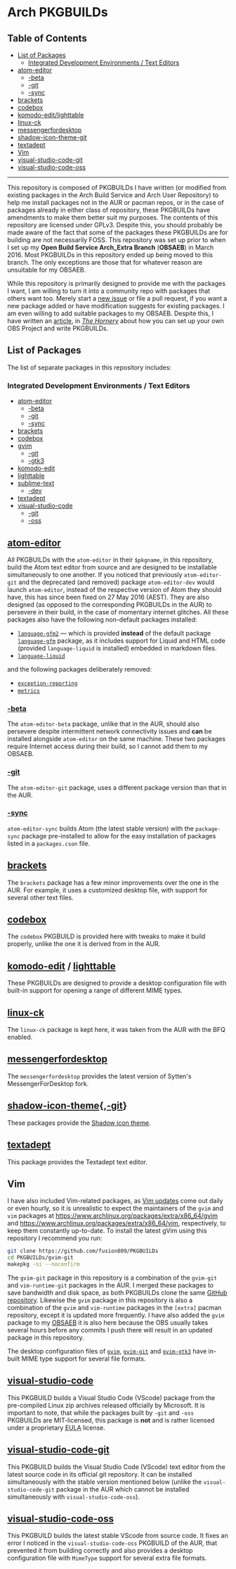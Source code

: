 # Arch PKGBUILDs

## Table of Contents

  * [List of Packages](#list-of-packages)
    * [Integrated Development Environments / Text Editors](#integrated-development-environments--text-editors)
  * [atom-editor](#atom-editor)
    * [-beta](#-beta)
    * [-git](#-git)
    * [-sync](#-sync)
  * [brackets](#brackets)
  * [codebox](#codebox)
  * [komodo-edit/lighttable](#komodo-edit--lighttable)
  * [linux-ck](#linux-ck)
  * [messengerfordesktop](#messengerfordesktop)
  * [shadow-icon-theme-git](#shadow-icon-theme-git)
  * [textadept](#textadept)
  * [Vim](#vim)
  * [visual-studio-code-git](#visual-studio-code-git)
  * [visual-studio-code-oss](#visual-studio-code-oss)


--------------------

This repository is composed of PKGBUILDs I have written (or modified from existing packages in the Arch Build Service and Arch User Repository) to help me install packages not in the AUR or pacman repos, or in the case of packages already in either class of repository, these PKGBUILDs have amendments to make them better suit my purposes. The contents of this repository are licensed under GPLv3. Despite this, you should probably be made aware of the fact that some of the packages these PKGBUILDs are for building are not necessarily FOSS. This repository was set up prior to when I set up my **Open Build Service Arch_Extra Branch** (**OBSAEB**) in March 2016. Most PKGBUILDs in this repository ended up being moved to this branch. The only exceptions are those that for whatever reason are unsuitable for my OBSAEB.

While this repository is primarily designed to provide me with the packages I want, I am willing to turn it into a community repo with packages that others want too. Merely start a [new issue](https://github.com/fusion809/PKGBUILDs/issues/new) or file a pull request, if you want a new package added or have modification suggests for existing packages. I am even willing to add suitable packages to my OBSAEB. Despite this, I have written an [article](https://fusion809.github.io/package-development), in [*The Hornery*](https://fusion809.github.io) about how you can set up your own OBS Project and write PKGBUILDs.

## List of Packages
The list of separate packages in this repository includes:

### Integrated Development Environments / Text Editors
* [atom-editor](/atom-editor/)
  * [-beta](/atom-editor-beta/)
  * [-git](/atom-editor-git/)
  * [-sync](/atom-editor-sync/)
* [brackets](/brackets/)
* [codebox](/codebox/)
* [gvim](/gvim/)
  * [-git](/gvim-git/)
  * [-gtk3](/gvim-gtk3/)
* [komodo-edit](/komodo-edit/)
* [lighttable](/lighttable/)
* [sublime-text](/sublime-text/)
  * [-dev](/sublime-text-dev/)
* [textadept](/textadept/)
* [visual-studio-code](/visual-studio-code/)
  * [-git](/visual-studio-code-git/)
  * [-oss](/visual-studio-code-oss/)

## [atom-editor](/atom-editor/)
All PKGBUILDs with the `atom-editor` in their `$pkgname`, in this repository, build the Atom text editor from source and are designed to be installable simultaneously to one another. If you noticed that previously `atom-editor-git` and the deprecated (and removed) package `atom-editor-dev` would launch `atom-editor`, instead of the respective version of Atom they should have, this has since been fixed on 27 May 2016 (AEST). They are also designed (as opposed to the corresponding PKGBUILDs in the AUR) to persevere in their build, in the case of momentary internet glitches. All these packages also have the following non-default packages installed:

* [`language-gfm2`](https://github.com/fusion809/language-gfm) &mdash; which is provided **instead** of the default package [`language-gfm`](https://github.com/atom/language-gfm) package, as it includes support for Liquid and HTML code (provided `language-liquid` is installed) embedded in markdown files.
* [`language-liquid`](https://github.com/puranjayjain/language-liquid)

and the following packages deliberately removed:

* [`exception-reporting`](https://github.com/atom/exception-reporting)
* [`metrics`](https://github.com/atom/metrics)

### [-beta](/atom-editor-beta/)
The `atom-editor-beta` package, unlike that in the AUR, should also persevere despite intermittent network connectivity issues and **can** be installed alongside `atom-editor` on the same machine. These two packages require Internet access during their build, so I cannot add them to my OBSAEB.

### [-git](/atom-editor-git/)
The `atom-editor-git` package, uses a different package version than that in the AUR.

### [-sync](/atom-editor-sync/)
`atom-editor-sync` builds Atom (the latest stable version) with the `package-sync` package pre-installed to allow for the easy installation of packages listed in a `packages.cson` file.

## [brackets](/brackets/)
The `brackets` package has a few minor improvements over the one in the AUR. For example, it uses a customized desktop file, with support for several other text files.

## [codebox](/codebox/)
The `codebox` PKGBUILD is provided here with tweaks to make it build properly, unlike the one it is derived from in the AUR.

## [komodo-edit](/komodo-edit/) / [lighttable](/lighttable/)
These PKGBUILDs are designed to provide a desktop configuration file with built-in support for opening a range of different MIME types.

## [linux-ck](/linux-ck/)
The `linux-ck` package is kept here, it was taken from the AUR with the BFQ enabled.

## [messengerfordesktop](/messengerfordesktop/)
The `messengerfordesktop` provides the latest version of Sytten's MessengerForDesktop fork.

## [shadow-icon-theme](/shadow-icon-theme/){,[-git](/shadow-icon-theme-git/)}
These packages provide the [Shadow icon theme](https://github.com/rudrab/Shadow).

## [textadept](/textadept/)
This package provides the Textadept text editor.

## Vim
I have also included Vim-related packages, as [Vim updates](https://github.com/vim/vim/releases) come out daily or even hourly, so it is unrealistic to expect the maintainers of the `gvim` and `vim` packages at https://www.archlinux.org/packages/extra/x86_64/gvim and https://www.archlinux.org/packages/extra/x86_64/vim, respectively, to keep them constantly up-to-date. To install the latest gVim using this repository I recommend you run:

```bash
git clone https://github.com/fusion809/PKGBUILDs
cd PKGBUILDs/gvim-git
makepkg -si --noconfirm
```

The `gvim-git` package in this repository is a combination of the `gvim-git` and `vim-runtime-git` packages in the AUR. I merged these packages to save bandwidth and disk space, as both PKGBUILDs clone the same [GitHub repository](https://github.com/vim/vim). Likewise the `gvim` package in this repository is also a combination of the `gvim` and `vim-runtime` packages in the `[extra]` pacman repository, except it is updated more frequently. I have also added the `gvim` package to my [OBSAEB](https://build.opensuse.org/package/show/home:fusion809:arch_extra/gvim) it is also here because the OBS usually takes several hours before any commits I push there will result in an updated package in this repository.

The desktop configuration files of [`gvim`](/gvim/), [`gvim-git`](/gvim-git/) and [`gvim-gtk3`](/gvim-gtk3/) have in-built MIME type support for several file formats.

## [visual-studio-code](/visual-studio-code/)
This PKGBUILD builds a Visual Studio Code (VScode) package from the pre-compiled Linux zip archives released officially by Microsoft. It is important to note, that while the packages built by `-git` and `-oss` PKGBUILDs are MIT-licensed, this package is **not** and is rather licensed under a proprietary <abbr title="End-User License Agreement">EULA</abbr> license. 

## [visual-studio-code-git](/visual-studio-code-git/)
This PKGBUILD builds the Visual Studio Code (VScode) text editor from the latest source code in its official git repository. It can be installed simultaneously with the stable version mentioned below (unlike the `visual-studio-code-git` package in the AUR which cannot be installed simultaneously with `visual-studio-code-oss`).

## [visual-studio-code-oss](/visual-studio-code-oss/)
This PKGBUILD builds the latest stable VScode from source code. It fixes an error I noticed in the `visual-studio-code-oss` PKGBUILD of the AUR, that prevented it from building correctly and also provides a desktop configuration file with `MimeType` support for several extra file formats.
